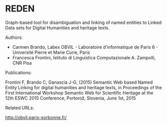 # REDEN
Graph-based tool for disambiguation and linking of named entities to Linked Data sets for Digital Humanities and heritage texts.

Authors: 
- Carmen Brando, Labex OBVIL - Laboratoire d’informatique de Paris 6 - Université Pierre et Marie Curie, Paris
- Francesca Frontini, Istituto di Linguistica Computazionale A. Zampolli, CNR Pisa

Publications:

Frontini F, Brando C, Ganascia J-G, (2015) Semantic Web based Named Entity Linking for digital humanities and heritage texts, in Proceedings of the First International Workshop Semantic Web for Scientific Heritage
at the 12th ESWC 2015 Conference, Portorož, Slovenia, June 1st, 2015

Related URLs:

http://obvil.paris-sorbonne.fr/


